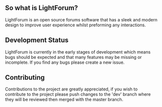 ## So what is LightForum?

LightForum is an open source forums software that has a sleek and modern design
to improve user experience whilst preforming any interactions.

## Development Status

LightForum is currently in the early stages of development which means bugs should
be expected and that many features may be missing or incomplete. If you find any bugs 
please create a new issue.

## Contributing

Contributions to the project are greatly appreciated, if you wish to contribute to the 
project please push changes to the 'dev' branch where they will be reviewed then merged
with the master branch.